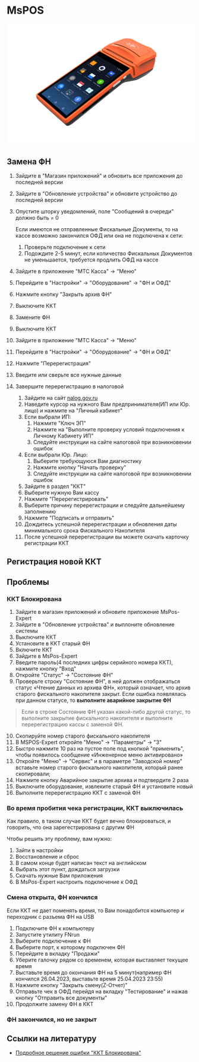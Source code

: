 # MsPOS
![MsPos-K](https://github.com/Barsuchek/Maintenance-Center-Engineer/blob/main/Photo/KKT/MsPosK.png)

## Замена ФН
1. Зайдите в "Магазин приложений" и обновить все приложения до последней версии
2. Зайдите в "Обновление устройства" и обновите устройство до последней версии
3. Опустите шторку уведомлений, поле "Сообщений в очереди" должно быть = 0
	
	Если имеются не отправленные Фискальные Документы, то на кассе возможно закончился ОФД или она не подключена к сети:
	1. Проверьте подключение к сети
	2. Подождите 2-5 минут, если количество Фискальных Документов не уменьшается, требуется продлить ОФД на кассе
4. Зайдите в приложение "МТС Касса" → "Меню"
5. Перейдите в "Настройки" → "Оборудование" → "ФН и ОФД"
6. Нажмите кнопку "Закрыть архив ФН"
7. Выключите ККТ
8. Замените ФН
9. Выключите ККТ
10. Зайдите в приложение "МТС Касса" → "Меню"
11. Перейдите в "Настройки" → "Оборудование" → "ФН и ОФД"
12. Нажмите "Перерегистрация"
13. Введите или сверьте все нужные данные
14. Завершите перерегистрацию в налоговой
	1. Зайдите на сайт [nalog.gov.ru](https://www.nalog.gov.ru)
	2. Наведите курсор на нужного Вам предпринимателя(ИП или Юр. лицо) и нажмите на "Личный кабинет"
	3. Если выбрали ИП:
		1. Нажмите "Ключ ЭП"
		2. Нажмите на "Выполните проверку условий подключения к Личному Кабинету ИП"
		3. Следуйте инструкции на сайте налоговой при возникновении ошибок
	4. Если выбрали Юр. Лицо:
		1. Выберите требующуюся Вам диагностику
		2. Нажмите кнопку "Начать проверку"
		3. Следуйте инструкции на сайте налоговой при возникновении ошибок
	5. Зайдите в раздел "ККТ"
	6. Выберите нужную Вам кассу
	7. Нажмите "Перерегистрировать"
	8. Выберите причину перерегистрации и следуйте дальнейшему заполнению
	9. Нажмите "Подписать и отправить"
	10. Дождитесь успешной перерегистрации и обновления даты минимального срока Фискального Накопителя
	11. После успешной перерегистрации вы можете скачать карточку регистрации ККТ


## Регистрация новой ККТ


## Проблемы
### ККТ Блокирована

1. Зайдите в магазин приложений и обновите приложение MsPos-Expert
2. Зайдите в "Обновление устройства" и выплоните обновление системы
3. Выключите ККТ
4. Установите в ККТ старый ФН
5. Включите ККТ
6. Зайдите в MsPos-Expert
7. Введите пароль(4 последних цифры серийного номера ККТ), нажмите кнопку "Вход"
8. Откройте "Статус" → "Состояние ФН"
9. Проверьте строку "Состояние ФН", в ней должен отображаться статус «Чтение данных из архива ФН», который означает, что архив старого фискального накопителя закрыт. Если ошибка появлялась при данном статусе, то **выполните аварийное закрытие ФН**
> Если в строке Состояние ФН указан какой-либо другой статус, то выполните закрытие фискального накопителя и выполните перерегистрацию кассы с заменой ФН.
10. Скопируйте номер старого фискального накопителя
11. В MSPOS-Expert откройте "Меню" → "Параметры" → "3" 
12. Быстро нажмите 10 раз на пустое поле под кнопкой "применить", чтобы появилось сообщение «Инженерное меню активировано»
13. Откройте "Меню" → "Сервис"  и в параметре "Заводской номер" вставьте номер старого фискального накопителя, который ранее скопировали;
14. Нажмите кнопку Аварийное закрытие архива и подтвердите 2 раза
15. Выключите оборудование, извлеките старый ФН и установите новый
16. Выполните перерегистрацию ККТ с заменой ФН



### Во время пробития чека регистрации, ККТ выключилась

Как правило, в таком случае ККТ будет вечно блокироваться, и говорить, что она зарегестрирована с другим ФН

Чтобы решить эту проблему, вам нужно:

1. Зайти в настройки
2. Восстановление и сброс
3. В самом конце будет написан текст на английском
4. Выбрать этот пункт, дождаться загрузки
5. Скачать нужные Вам приложения
6. В MsPos-Expert настроить подключение к ОФД

### Смена открыта, ФН кончился
Если ККТ не дает поменять время, то Вам понадобится компьютер и переходник с разъема ФН на USB
1. Подключите ФН к компьютеру
2. Запустите утилиту FNrun
3. Выберите подключение к ФН
4. Выберите порт, к которому подключен ФН
5. Перейдите в вкладку "Продажи"
6. Уберите галочку рядом со временем, которая выставляет текущее время
7. Выставьте время до окончания ФН на 5 минут(например ФН кончился 26.04.2023, выставьте время 25.04.2023 23:55)
8. Нажмите кнопку "Закрыть смену(Z-Отчет)"
9. Отправьте чек в ОФД перейдя на вкладку "Тестирование" и нажав кнопку "Отправить все документы"
10. Продолжите замену ФН в ККТ

### ФН закончился, но не закрыт


## Ссылки на литературу
* [Подробное решение ошибки "ККТ Блокирована"](https://kassa.mts.ru/support/faq/oshibka-kkt-blokirovana/)